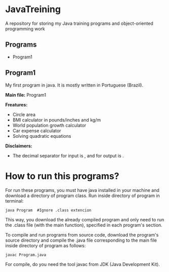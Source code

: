 # JavaTreining
A repository for storing my Java training programs and object-oriented programming work

## Programs
  - Program1

  ## Program1
  My first program in java. It is mostly written in Portuguese (Brazil).

  **Main file:** Program1
  
  **Freatures:**
  - Circle area
  - BMI calculator in pounds/inches and kg/m
  - World population growth calculator
  - Car expense calculator
  - Solving quadratic equations

  **Disclaimers:**
  - The decimal separator for input is , and for output is .

# How to run this programs?
For run these programs, you must have java installed in your machine and download a directory of program class. Run inside directory of program in terminal:

`
java Program  #Ignore .class extencion
`

This way, you download the already compiled program and only need to run the .class file (with the main function), specified in each program's section.

To compile and run programs from source code, download the program's source directory and compile the .java file corresponding to the main file inside directory of program as follows:

`
javac Program.java
`

For compile, do you need the tool javac from JDK (Java Development Kit).

